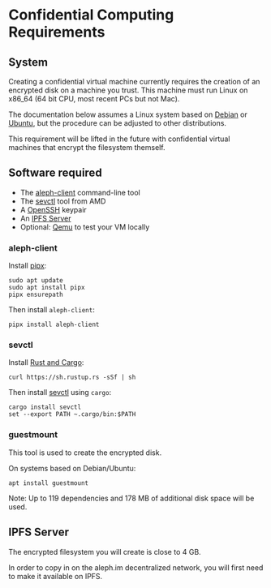 # Confidential Computing Requirements

## System

Creating a confidential virtual machine currently requires the creation of an encrypted disk on a machine you trust. This machine must run Linux on x86_64 (64 bit CPU, most recent PCs but not Mac).

The documentation below assumes a Linux system based on [Debian](https://www.debian.org/) or [Ubuntu](https://ubuntu.com/), but the procedure can be adjusted to other distributions. 

This requirement will be lifted in the future with confidential virtual machines that encrypt the filesystem themself.

## Software required

 * The [aleph-client](https://github.com/aleph-im/aleph-client/) command-line tool
 * The [sevctl](https://github.com/virtee/sevctl) tool from AMD
 * A [OpenSSH](https://www.openssh.com/) keypair
 * An [IPFS Server](https://github.com/ipfs/kubo)
 * Optional: [Qemu](https://www.qemu.org/) to test your VM locally

### aleph-client

Install [pipx](https://github.com/pypa/pipx?tab=readme-ov-file#on-linux):
```shell
sudo apt update
sudo apt install pipx
pipx ensurepath
```

Then install `aleph-client`: 
```shell
pipx install aleph-client
```

### sevctl

Install [Rust and Cargo](https://doc.rust-lang.org/cargo/getting-started/installation.html):
```shell
curl https://sh.rustup.rs -sSf | sh
```
 
Then install [sevctl](https://github.com/virtee/sevctl) using `cargo`:
```shell
cargo install sevctl
set --export PATH ~.cargo/bin:$PATH
```

### guestmount

This tool is used to create the encrypted disk.

On systems based on Debian/Ubuntu:

```shell
apt install guestmount
```

Note: Up to 119 dependencies and 178 MB of additional disk space will be used.

## IPFS Server

The encrypted filesystem you will create is close to 4 GB.

In order to copy in on the aleph.im decentralized network, you will first
need to make it available on IPFS.
